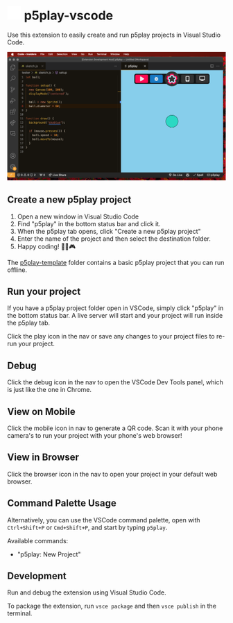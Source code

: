 # <img src="assets/p5play_icon.png" height="32px"> p5play-vscode

Use this extension to easily create and run p5play projects in Visual Studio Code.

![p5play-vscode](assets/p5play-vscode.png)

## Create a new p5play project

1. Open a new window in Visual Studio Code
2. Find "p5play" in the bottom status bar and click it.
3. When the p5play tab opens, click "Create a new p5play project"
4. Enter the name of the project and then select the destination folder.
5. Happy coding! 🎉😃🎮

The [p5play-template](https://github.com/quinton-ashley/p5play-template) folder contains a basic p5play project that you can run offline.

## Run your project

If you have a p5play project folder open in VSCode, simply click "p5play" in the bottom status bar. A live server will start and your project will run inside the p5play tab.

Click the play icon in the nav or save any changes to your project files to re-run your project.

## Debug

Click the debug icon in the nav to open the VSCode Dev Tools panel, which is just like the one in Chrome.

## View on Mobile

Click the mobile icon in nav to generate a QR code. Scan it with your phone camera's to run your project with your phone's web browser!

## View in Browser

Click the browser icon in the nav to open your project in your default web browser.

## Command Palette Usage

Alternatively, you can use the VSCode command palette, open with `Ctrl+Shift+P` or `Cmd+Shift+P`, and start by typing `p5play`.

Available commands:

- "p5play: New Project"

## Development

Run and debug the extension using Visual Studio Code.

To package the extension, run `vsce package` and then `vsce publish` in the terminal.
